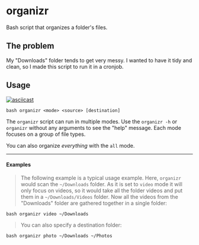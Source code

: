 # organizr
Bash script that organizes a folder's files.

## The problem

My "Downloads" folder tends to get very messy. I wanted to have it tidy and clean, so I made this script to run it in a cronjob.

## Usage

[![asciicast](https://asciinema.org/a/QQQJx4Myt9aBRbsW4TJ2NIOme.svg)](https://asciinema.org/a/QQQJx4Myt9aBRbsW4TJ2NIOme)

```
bash organizr <mode> <source> [destination]
```

The `organizr` script can run in multiple modes. Use the `organizr -h` or `organizr` without any arguments to see the "help" message. Each mode focuses on a group of file types.

You can also organize *everything* with the `all` mode.

---

#### Examples

> The following example is a typical usage example. Here, `organizr` would scan the `~/Downloads` folder. As it is set to `video` mode it will only focus on videos, so it would take all the folder videos and put them in a `~/Downloads/Videos` folder. Now all the videos from the "Downloads" folder are gathered together in a single folder:
```
bash organizr video ~/Downloads
```

> You can also specify a destination folder:
```
bash organizr photo ~/Downloads ~/Photos
```
